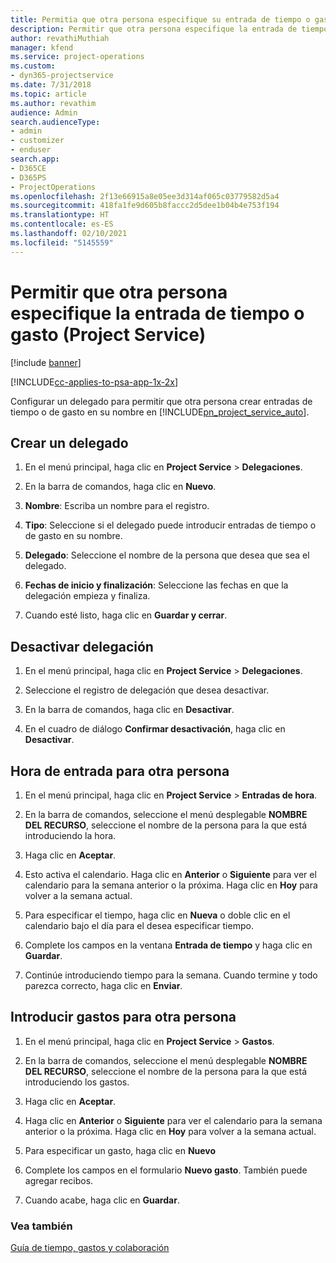 ```yaml
---
title: Permitia que otra persona especifique su entrada de tiempo o gasto
description: Permitir que otra persona especifique la entrada de tiempo o gasto en Project Service
author: revathiMuthiah
manager: kfend
ms.service: project-operations
ms.custom:
- dyn365-projectservice
ms.date: 7/31/2018
ms.topic: article
ms.author: revathim
audience: Admin
search.audienceType:
- admin
- customizer
- enduser
search.app:
- D365CE
- D365PS
- ProjectOperations
ms.openlocfilehash: 2f13e66915a8e05ee3d314af065c03779582d5a4
ms.sourcegitcommit: 418fa1fe9d605b8faccc2d5dee1b04b4e753f194
ms.translationtype: HT
ms.contentlocale: es-ES
ms.lasthandoff: 02/10/2021
ms.locfileid: "5145559"
---
```

# <a name="allow-someone-else-to-enter-your-time-entry-or-expense-project-service"></a>Permitir que otra persona especifique la entrada de tiempo o gasto (Project Service)

[!include [banner](../includes/psa-now-project-operations.md)]

[!INCLUDE[cc-applies-to-psa-app-1x-2x](../includes/cc-applies-to-psa-app-1x-2x.md)]

Configurar un delegado para permitir que otra persona crear entradas de tiempo o de gasto en su nombre en [!INCLUDE[pn_project_service_auto](../includes/pn-project-service-auto.md)].  
  
## <a name="create-a-delegate"></a>Crear un delegado  
  
1.  En el menú principal, haga clic en **Project Service** > **Delegaciones**.  
  
2.  En la barra de comandos, haga clic en **Nuevo**.  
  
3. **Nombre**: Escriba un nombre para el registro.  
  
4. **Tipo**: Seleccione si el delegado puede introducir entradas de tiempo o de gasto en su nombre.  
  
5. **Delegado**: Seleccione el nombre de la persona que desea que sea el delegado.  
  
6. **Fechas de inicio y finalización**: Seleccione las fechas en que la delegación empieza y finaliza.  
  
7.  Cuando esté listo, haga clic en **Guardar y cerrar**.  
  
## <a name="turn-off-delegation"></a>Desactivar delegación  
  
1.  En el menú principal, haga clic en **Project Service** > **Delegaciones**.  
  
2.  Seleccione el registro de delegación que desea desactivar.  
  
3.  En la barra de comandos, haga clic en **Desactivar**.  
  
4.  En el cuadro de diálogo **Confirmar desactivación**, haga clic en **Desactivar**.  
  
## <a name="enter-time-for-someone-else"></a>Hora de entrada para otra persona  
  
1.  En el menú principal, haga clic en **Project Service** > **Entradas de hora**.  
  
2.  En la barra de comandos, seleccione el menú desplegable **NOMBRE DEL RECURSO**, seleccione el nombre de la persona para la que está introduciendo la hora.  
  
3.  Haga clic en **Aceptar**.  
  
4.  Esto activa el calendario. Haga clic en **Anterior** o **Siguiente** para ver el calendario para la semana anterior o la próxima. Haga clic en **Hoy** para volver a la semana actual.  
  
5.  Para especificar el tiempo, haga clic en **Nueva** o doble clic en el calendario bajo el día para el desea especificar tiempo.  
  
6.  Complete los campos en la ventana **Entrada de tiempo** y haga clic en **Guardar**.  
  
7.  Continúe introduciendo tiempo para la semana. Cuando termine y todo parezca correcto, haga clic en **Enviar**.  
  
## <a name="enter-expenses-for-someone-else"></a>Introducir gastos para otra persona  
  
1.  En el menú principal, haga clic en **Project Service** > **Gastos**.  
  
2.  En la barra de comandos, seleccione el menú desplegable **NOMBRE DEL RECURSO**, seleccione el nombre de la persona para la que está introduciendo los gastos.  
  
3.  Haga clic en **Aceptar**.  
  
4.  Haga clic en **Anterior** o **Siguiente** para ver el calendario para la semana anterior o la próxima. Haga clic en **Hoy** para volver a la semana actual.  
  
5.  Para especificar un gasto, haga clic en **Nuevo**  
  
6.  Complete los campos en el formulario **Nuevo gasto**. También puede agregar recibos.  
  
7.  Cuando acabe, haga clic en **Guardar**.  
  
### <a name="see-also"></a>Vea también  
 [Guía de tiempo, gastos y colaboración](../psa/time-expense-collaboration-guide.md)
